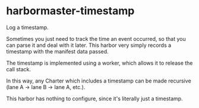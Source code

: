 # harbormaster-timestamp

Log a timestamp.

Sometimes you just need to track the time an event occurred, so that you can parse it and deal with it later.  This harbor very simply records a timestamp with the manifest data passed.

The timestamp is implemented using a worker, which allows it to release the call stack.

In this way, any Charter which includes a timestamp can be made recursive (lane A -> lane B -> lane A, etc.).

This harbor has nothing to configure, since it's literally just a timestamp.
